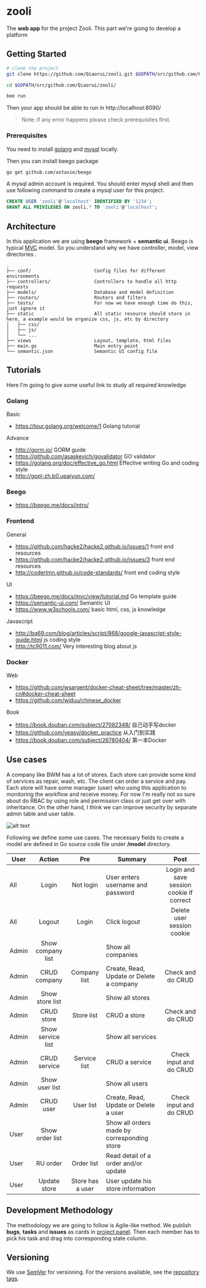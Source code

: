 # zooli

The **web app** for the project Zooli. This part we're going to develop a platform

## Getting Started

```bash
# clone the project
git clone https://github.com/Qiaorui/zooli.git $GOPATH/src/github.com/Qiaorui/zooli/

cd $GOPATH/src/github.com/Qiaorui/zooli/

bee run
```
Then your app should be able to run in http://localhost:8090/
> Note: if any error happens please check prerequisites first.

### Prerequisites

You need to install [golang](https://golang.org/) and [mysql](https://www.mysql.com/) locally.

Then you can install beego package

```bash
go get github.com/astaxie/beego
```

A mysql admin account is required. You should enter mysql shell and then use following command to create a mysql user for this project.

```sql
CREATE USER 'zooli'@'localhost' IDENTIFIED BY '1234';
GRANT ALL PRIVILEGES ON zooli.* TO 'zooli'@'localhost';
```

## Architecture

In this application we are using **beego** framework + **semantic ui**.
Beego is typical [MVC](https://en.wikipedia.org/wiki/Model%E2%80%93view%E2%80%93controller) model. So you understand why we have controller, model, view directories .

```
.
├── conf/                       Config files for different environments
├── controllers/                Controllers to handle all http requests
├── models/                     Database and model definition
├── routers/                    Routers and filters
├── tests/                      For now we have enough time do this, just ignore it
├── static                      All static resource should store in here, a example would be organize css, js, etc by directory
│   ├── css/
│   ├── js/
│   └── ...
├── views                       Layout, template, html files
├── main.go                     Main entry point
└── semantic.json               Semantic UI config file
```

## Tutorials
Here I'm going to give some useful link to study all required knowledge

### Golang
Basic
* https://tour.golang.org/welcome/1 Golang tutorial

Advance
* http://gorm.io/  GORM guide
* https://github.com/asaskevich/govalidator  GO validator
* https://golang.org/doc/effective_go.html  Effective writing Go and coding style
* http://gopl-zh.b0.upaiyun.com/

### Beego
* https://beego.me/docs/intro/

### Frontend
General
* https://github.com/hacke2/hacke2.github.io/issues/1  front end resources
* https://github.com/hacke2/hacke2.github.io/issues/3  front end resources
* http://coderlmn.github.io/code-standards/ front end coding style

UI
* https://beego.me/docs/mvc/view/tutorial.md  Go template guide
* https://semantic-ui.com/ Semantic UI
* https://www.w3schools.com/ basic html, css, js knowledge

Javascript

* http://bq69.com/blog/articles/script/868/google-javascript-style-guide.html js coding style
* http://tc9011.com/ Very interesting blog about js

### Docker
Web
* https://github.com/wsargent/docker-cheat-sheet/tree/master/zh-cn#docker-cheat-sheet
* https://github.com/widuu/chinese_docker

Book

* https://book.douban.com/subject/27082348/ 自己动手写docker
* https://github.com/yeasy/docker_practice 从入门到实践
* https://book.douban.com/subject/26780404/ 第一本Docker

## Use cases

A company like BWM has a lot of stores. Each store can provide some kind of services as repair, wash, etc. The client can order a service and pay.
Each store will have some manager (user) who using this application to monitoring the workflow and receive money. For now I'm really not so sure about do RBAC
by using role and permission class or just get over with inheritance. On the other hand, I think we can improve security by separate admin table and user table.

![alt text](https://github.com/Qiaorui/zooli/blob/master/uml.png "class diagram")

Following we define some use cases. The necessary fields to create a model are defined in Go source code file under **/model** directory.

| User    | Action          | Pre          | Summary                                       | Post                    |
| ------- |:---------------:| :-----------:| --------------------------------------------- | :---------------------: |
| All     | Login           | Not login    | User enters username and password             | Login and save session cookie if correct        |
| All     | Logout          | Login        | Click logout                                  | Delete user session cookie |
| Admin   | Show company list |            | Show all companies                            |                         |
| Admin   | CRUD company    | Company list | Create, Read, Update or Delete a company      | Check and do CRUD       |
| Admin   | Show store list |              | Show all stores                               |                         |
| Admin   | CRUD store      | Store list   | CRUD a store                                  | Check and do CRUD       |
| Admin   | Show service list |            | Show all services                             |                         |
| Admin   | CRUD service    | Service list | CRUD a service                                | Check input and do CRUD |
| Admin   | Show user list  |              | Show all users                                |                         |
| Admin   | CRUD user       | User list    | Create, Read, Update or Delete a user         | Check input and do CRUD |
| User    | Show order list |              | Show all orders made by corresponding store   |                         |
| User    | RU order        | Order list   | Read detail of a order and/or update          |                         |
| User    | Update store    | Store has a user | User update his store information         |                         |


## Development Methodology

The methodology we are going to follow is Agile-like method. We publish **bugs**, **tasks** and **issues** as cards in [project panel](https://github.com/Qiaorui/zooli/projects/1). Then each member has to pick his task and drag into corresponding state column.

## Versioning

We use [SemVer](http://semver.org/) for versioning. For the versions available, see the [repository tags](https://github.com/Qiaorui/zooli/tags).